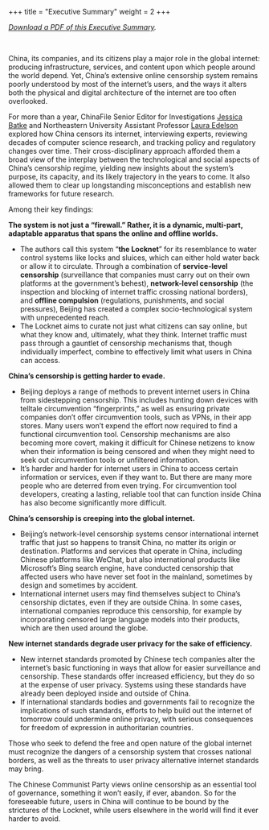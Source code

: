 +++
title = "Executive Summary"
weight = 2
+++

<em>[Download a PDF of this Executive Summary](https://www.chinafile.com/sites/default/files/locknet_executive_summary.pdf).</em>

</br>

China, its companies, and its citizens play a major role in the global internet: producing infrastructure, services, and content upon which people around the world depend. Yet, China’s extensive online censorship system remains poorly understood by most of the internet’s users, and the ways it alters both the physical and digital architecture of the internet are too often overlooked.

For more than a year, ChinaFile Senior Editor for Investigations [Jessica Batke](https://www.chinafile.com/contributors/jessica-batke) and Northeastern University Assistant Professor [Laura Edelson](https://www.chinafile.com/contributors/laura-edelson) explored how China censors its internet, interviewing experts, reviewing decades of computer science research, and tracking policy and regulatory changes over time. Their cross-disciplinary approach afforded them a broad view of the interplay between the technological and social aspects of China’s censorship regime, yielding new insights about the system’s purpose, its capacity, and its likely trajectory in the years to come. It also allowed them to clear up longstanding misconceptions and establish new frameworks for future research.

Among their key findings: 

**The system is not just a “firewall.” Rather, it is a dynamic, multi-part, adaptable apparatus that spans the online and offline worlds.**

- The authors call this system “**the Locknet**” for its resemblance to water control systems like locks and sluices, which can either hold water back or allow it to circulate. Through a combination of **service-level censorship** (surveillance that companies must carry out on their own platforms at the government’s behest), **network-level censorship** (the inspection and blocking of internet traffic crossing national borders), and **offline compulsion** (regulations, punishments, and social pressures), Beijing has created a complex socio-technological system with unprecedented reach.  
- The Locknet aims to curate not just what citizens can say online, but what they know and, ultimately, what they think. Internet traffic must pass through a gauntlet of censorship mechanisms that, though individually imperfect, combine to effectively limit what users in China can access.

**China’s censorship is getting harder to evade.**

- Beijing deploys a range of methods to prevent internet users in China from sidestepping censorship. This includes hunting down devices with telltale circumvention “fingerprints,” as well as ensuring private companies don’t offer circumvention tools, such as VPNs, in their app stores. Many users won’t expend the effort now required to find a functional circumvention tool. Censorship mechanisms are also becoming more covert, making it difficult for Chinese netizens to know when their information is being censored and when they might need to seek out circumvention tools or unfiltered information.  
- It’s harder and harder for internet users in China to access certain information or services, even if they want to. But there are many more people who are deterred from even trying. For circumvention tool developers, creating a lasting, reliable tool that can function inside China has also become significantly more difficult. 


**China’s censorship is creeping into the global internet.**

- Beijing’s network-level censorship systems censor international internet traffic that just so happens to transit China, no matter its origin or destination. Platforms and services that operate in China, including Chinese platforms like WeChat, but also international products like Microsoft’s Bing search engine, have conducted censorship that affected users who have never set foot in the mainland, sometimes by design and sometimes by accident.  
- International internet users may find themselves subject to China’s censorship dictates, even if they are outside China. In some cases, international companies reproduce this censorship, for example by incorporating censored large language models into their products, which are then used around the globe.

**New internet standards degrade user privacy for the sake of efficiency.**

- New internet standards promoted by Chinese tech companies alter the internet’s basic functioning in ways that allow for easier surveillance and censorship. These standards offer increased efficiency, but they do so at the expense of user privacy. Systems using these standards have already been deployed inside and outside of China.  
- If international standards bodies and governments fail to recognize the implications of such standards, efforts to help build out the internet of tomorrow could undermine online privacy, with serious consequences for freedom of expression in authoritarian countries.

Those who seek to defend the free and open nature of the global internet must recognize the dangers of a censorship system that crosses national borders, as well as the threats to user privacy alternative internet standards may bring.

The Chinese Communist Party views online censorship as an essential tool of governance, something it won’t easily, if ever, abandon. So for the foreseeable future, users in China will continue to be bound by the strictures of the Locknet, while users elsewhere in the world will find it ever harder to avoid.  
